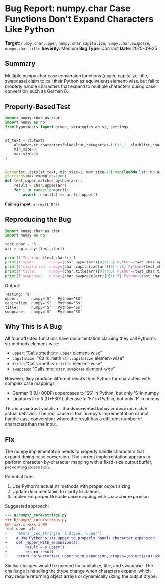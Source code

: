 # Bug Report: numpy.char Case Functions Don't Expand Characters Like Python

**Target**: `numpy.char.upper`, `numpy.char.capitalize`, `numpy.char.swapcase`, `numpy.char.title`
**Severity**: Medium
**Bug Type**: Contract
**Date**: 2025-09-25

## Summary

Multiple numpy.char case conversion functions (upper, capitalize, title, swapcase) claim to call their Python str equivalents element-wise, but fail to properly handle characters that expand to multiple characters during case conversion, such as German ß.

## Property-Based Test

```python
import numpy.char as char
import numpy as np
from hypothesis import given, strategies as st, settings


st_text = st.text(
    alphabet=st.characters(blacklist_categories=('Cs',), blacklist_characters='\x00'),
    min_size=0,
    max_size=20
)


@given(st.lists(st_text, min_size=1, max_size=10).map(lambda lst: np.array(lst, dtype='U')))
@settings(max_examples=1000)
def test_upper_matches_python(arr):
    result = char.upper(arr)
    for i in range(len(arr)):
        assert result[i] == arr[i].upper()
```

**Failing input**: `array(['ß'])`

## Reproducing the Bug

```python
import numpy.char as char
import numpy as np

test_char = 'ß'
arr = np.array([test_char])

print(f'Testing: {test_char!r}')
print(f'upper:      numpy={char.upper(arr)[0]!r:5} Python={test_char.upper()!r}')
print(f'capitalize: numpy={char.capitalize(arr)[0]!r:5} Python={test_char.capitalize()!r}')
print(f'title:      numpy={char.title(arr)[0]!r:5} Python={test_char.title()!r}')
print(f'swapcase:   numpy={char.swapcase(arr)[0]!r:5} Python={test_char.swapcase()!r}')
```

Output:
```
Testing: 'ß'
upper:      numpy='S'   Python='SS'
capitalize: numpy='S'   Python='Ss'
title:      numpy='S'   Python='Ss'
swapcase:   numpy='S'   Python='SS'
```

## Why This Is A Bug

All four affected functions have documentation claiming they call Python's str methods element-wise:
- `upper`: "Calls :meth:`str.upper` element-wise"
- `capitalize`: "Calls :meth:`str.capitalize` element-wise"
- `title`: "Calls :meth:`str.title` element-wise"
- `swapcase`: "Calls :meth:`str.swapcase` element-wise"

However, they produce different results than Python for characters with complex case mappings:
- German ß (U+00DF) uppercases to 'SS' in Python, but only 'S' in numpy
- Ligatures like ﬁ (U+FB01) titlecase to 'Fi' in Python, but only 'F' in numpy

This is a contract violation - the documented behavior does not match actual behavior. The root cause is that numpy's implementation cannot handle case conversions where the result has a different number of characters than the input.

## Fix

The numpy implementation needs to properly handle characters that expand during case conversion. The current implementation appears to perform character-by-character mapping with a fixed-size output buffer, preventing expansion.

Potential fixes:
1. Use Python's actual str methods with proper output sizing
2. Update documentation to clarify limitations
3. Implement proper Unicode case mapping with character expansion

Suggested approach:
```diff
--- a/numpy/_core/strings.py
+++ b/numpy/_core/strings.py
@@ -xxx,x +xxx,x @@
 def upper(a):
-    return _vec_string(a, a.dtype, 'upper')
+    # Use Python's str.upper to properly handle character expansion
+    def _upper_with_expansion(s):
+        result = s.upper()
+        return result
+    return np.vectorize(_upper_with_expansion, otypes=[object])(a).astype(str)
```

Similar changes would be needed for capitalize, title, and swapcase. The challenge is handling the dtype change when characters expand, which may require returning object arrays or dynamically sizing the output dtype.